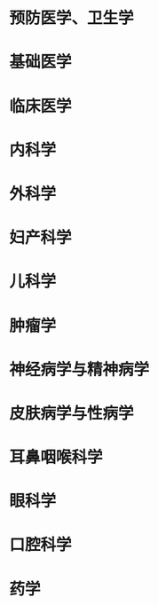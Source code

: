 # 预防医学、卫生学

# 基础医学

# 临床医学

# 内科学

# 外科学

# 妇产科学

# 儿科学

# 肿瘤学

# 神经病学与精神病学

# 皮肤病学与性病学

# 耳鼻咽喉科学

# 眼科学

# 口腔科学

# 药学